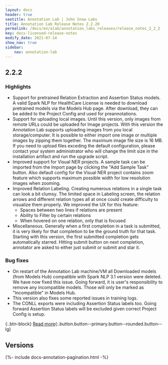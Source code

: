 ```yaml
---
layout: docs
header: true
seotitle: Annotation Lab | John Snow Labs
title: Annotation Lab Release Notes 2.2.20
permalink: /docs/en/alab/annotation_labs_releases/release_notes_2_2_2
key: docs-licensed-release-notes
modify_date: 2021-07-14
show_nav: true
sidebar:
    nav: annotation-lab
---
```


<div class="h3-box" markdown="1">

## 2.2.2
### Highlights
- Support for pretrained Relation Extraction and Assertion Status models. A valid Spark NLP for HealthCare License is needed to download pretrained models via the Models Hub page. After download, they can be added to the Project Config and used for preannotations.
- Support for uploading local images. Until this version, only images from remote URLs could be uploaded for Image projects. With this version the Annotation Lab supports uploading images from you local storage/computer. It is possible to either import one image or multiple images by zipping them together. The maximum image file size is 16 MB. If you need to upload files exceding the default configuration, please contact your system administrator who will change the limit size in the installation artifact and run the upgrade script.
- Improved support for Visual NER projects. A sample task can be imported from the Import page by clicking the "Add Sample Task" button. Also default config for the Visual NER project contains zoom feature which supports maximum possible width for low resolution images when zooming.
- Improved Relation Labeling. Creating numerous relations in a single task can look a bit clumsy. The limited space in Labeling screen, the relation arrows and different relation types all at once could create difficulty to visualize them properly. We improved the UX for this feature:
  - Spaces between two lines if relations are present
  - Ability to Filter by certain relations
  - When hovered on one relation, only that is focused
- Miscellaneous. Generally when a first completion in a task is submitted, it is very likely for that completion to be the ground truth for that task. Starting with this version, the first submitted completion gets automatically starred. Hitting submit button on next completion, annotator are asked to either just submit or submit and star it.

### Bug fixes
- On restart of the Annotation Lab machine/VM all Downloaded models (from Models Hub) compatible with Spark NLP 3.1 version were deleted. We have now fixed this issue. Going forward, it is user's responsibility to remove any incompatible models. Those will only be marked as "Incompatible" in Models Hub.
- This version also fixes some reported issues in training logs.
- The CONLL exports were including Assertion Status labels too. Going forward Assertion Status labels will be excluded given correct Project Config is setup.

{:.btn-block}
[Read more](https://www.johnsnowlabs.com/active-learning-for-relation-extraction-and-assertion-status-models-with-annotation-lab/){:.button.button--primary.button--rounded.button--lg}

</div><div class="prev_ver h3-box" markdown="1">

## Versions

</div>

{%- include docs-annotation-pagination.html -%}